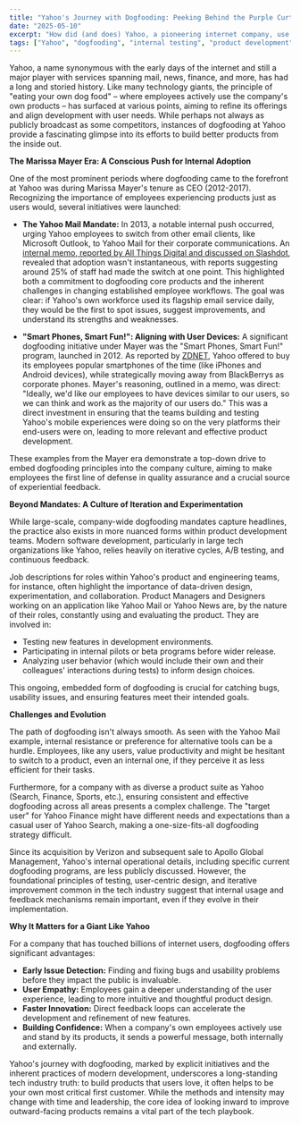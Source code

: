 ```yaml
---
title: "Yahoo's Journey with Dogfooding: Peeking Behind the Purple Curtain"
date: "2025-05-10"
excerpt: "How did (and does) Yahoo, a pioneering internet company, use its own products internally? We delve into notable instances of dogfooding at Yahoo, from mandated email shifts to strategic smartphone adoption, and explore how this practice aimed to shape its vast suite of services."
tags: ["Yahoo", "dogfooding", "internal testing", "product development", "Marissa Mayer", "Yahoo Mail", "corporate culture", "software quality", "user experience", "tech history"]
---
```


Yahoo, a name synonymous with the early days of the internet and still a major player with services spanning mail, news, finance, and more, has had a long and storied history. Like many technology giants, the principle of "eating your own dog food" – where employees actively use the company's own products – has surfaced at various points, aiming to refine its offerings and align development with user needs. While perhaps not always as publicly broadcast as some competitors, instances of dogfooding at Yahoo provide a fascinating glimpse into its efforts to build better products from the inside out.

**The Marissa Mayer Era: A Conscious Push for Internal Adoption**

One of the most prominent periods where dogfooding came to the forefront at Yahoo was during Marissa Mayer's tenure as CEO (2012-2017). Recognizing the importance of employees experiencing products just as users would, several initiatives were launched:

* **The Yahoo Mail Mandate:** In 2013, a notable internal push occurred, urging Yahoo employees to switch from other email clients, like Microsoft Outlook, to Yahoo Mail for their corporate communications. An [internal memo, reported by All Things Digital and discussed on Slashdot](https://tech.slashdot.org/story/13/11/25/2355218/only-25-of-yahoo-staff-eat-their-own-dog-food), revealed that adoption wasn't instantaneous, with reports suggesting around 25% of staff had made the switch at one point. This highlighted both a commitment to dogfooding core products and the inherent challenges in changing established employee workflows. The goal was clear: if Yahoo's own workforce used its flagship email service daily, they would be the first to spot issues, suggest improvements, and understand its strengths and weaknesses.

* **"Smart Phones, Smart Fun!": Aligning with User Devices:** A significant dogfooding initiative under Mayer was the "Smart Phones, Smart Fun!" program, launched in 2012. As reported by [ZDNET](https://www.zdnet.com/article/yahoo-ceo-have-a-smartphone-on-us-but-no-blackberrys/), Yahoo offered to buy its employees popular smartphones of the time (like iPhones and Android devices), while strategically moving away from BlackBerrys as corporate phones. Mayer's reasoning, outlined in a memo, was direct: "Ideally, we'd like our employees to have devices similar to our users, so we can think and work as the majority of our users do." This was a direct investment in ensuring that the teams building and testing Yahoo's mobile experiences were doing so on the very platforms their end-users were on, leading to more relevant and effective product development.

These examples from the Mayer era demonstrate a top-down drive to embed dogfooding principles into the company culture, aiming to make employees the first line of defense in quality assurance and a crucial source of experiential feedback.

**Beyond Mandates: A Culture of Iteration and Experimentation**

While large-scale, company-wide dogfooding mandates capture headlines, the practice also exists in more nuanced forms within product development teams. Modern software development, particularly in large tech organizations like Yahoo, relies heavily on iterative cycles, A/B testing, and continuous feedback.

Job descriptions for roles within Yahoo's product and engineering teams, for instance, often highlight the importance of data-driven design, experimentation, and collaboration. Product Managers and Designers working on an application like Yahoo Mail or Yahoo News are, by the nature of their roles, constantly using and evaluating the product. They are involved in:

* Testing new features in development environments.
* Participating in internal pilots or beta programs before wider release.
* Analyzing user behavior (which would include their own and their colleagues' interactions during tests) to inform design choices.

This ongoing, embedded form of dogfooding is crucial for catching bugs, usability issues, and ensuring features meet their intended goals.

**Challenges and Evolution**

The path of dogfooding isn't always smooth. As seen with the Yahoo Mail example, internal resistance or preference for alternative tools can be a hurdle. Employees, like any users, value productivity and might be hesitant to switch to a product, even an internal one, if they perceive it as less efficient for their tasks.

Furthermore, for a company with as diverse a product suite as Yahoo (Search, Finance, Sports, etc.), ensuring consistent and effective dogfooding across all areas presents a complex challenge. The "target user" for Yahoo Finance might have different needs and expectations than a casual user of Yahoo Search, making a one-size-fits-all dogfooding strategy difficult.

Since its acquisition by Verizon and subsequent sale to Apollo Global Management, Yahoo's internal operational details, including specific current dogfooding programs, are less publicly discussed. However, the foundational principles of testing, user-centric design, and iterative improvement common in the tech industry suggest that internal usage and feedback mechanisms remain important, even if they evolve in their implementation.

**Why It Matters for a Giant Like Yahoo**

For a company that has touched billions of internet users, dogfooding offers significant advantages:

* **Early Issue Detection:** Finding and fixing bugs and usability problems before they impact the public is invaluable.
* **User Empathy:** Employees gain a deeper understanding of the user experience, leading to more intuitive and thoughtful product design.
* **Faster Innovation:** Direct feedback loops can accelerate the development and refinement of new features.
* **Building Confidence:** When a company's own employees actively use and stand by its products, it sends a powerful message, both internally and externally.

Yahoo's journey with dogfooding, marked by explicit initiatives and the inherent practices of modern development, underscores a long-standing tech industry truth: to build products that users love, it often helps to be your own most critical first customer. While the methods and intensity may change with time and leadership, the core idea of looking inward to improve outward-facing products remains a vital part of the tech playbook.